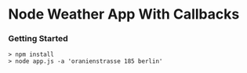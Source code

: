 # Node Weather App With Callbacks

### Getting Started

```
> npm install
> node app.js -a 'oranienstrasse 185 berlin'
```
